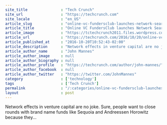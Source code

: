 ```yaml
---
site_title               : "Tech Crunch"
site_url                 : "https://techcrunch.com"
site_locale              : "en_US"
article_slug             : "online-vc-fundersclub-launches-network-search-to-better-connect-its-18-000-members"
article_title            : "Online VC FundersClub launches Network Search to better connect its 18,000 members"
article_image            : "https://tctechcrunch2011.files.wordpress.com/2016/08/gettyimages-588616024.jpg?w=764&h=400&crop=1"
article_url              : "https://techcrunch.com/2016/10/20/online-vc-fundersclub-launches-network-search-to-better-connect-its-18000-members/"
article_published_at     : "2016-10-20T10:52:43-02:00"
article_description      : "Network effects in venture capital are no joke. Sure, people want to close rounds with brand name funds like Sequoia and Andreessen Horowitz because they..."
article_author_name      : "John Mannes"
article_author_image     : null
article_author_biography : null
article_author_profile   : "https://techcrunch.com/author/john-mannes/"
article_author_facebook  : null
article_author_twitter   : "https://twitter.com/JohnMannes"
category                 : ['technology']
tags                     : ['Tech Crunch']
permalink                : "/:categories/online-vc-fundersclub-launches-network-search-to-better-connect-its-18-000-members/"
layout                   : post
---
```


Network effects in venture capital are no joke. Sure, people want to close rounds with brand name funds like Sequoia and Andreessen Horowitz because they...
